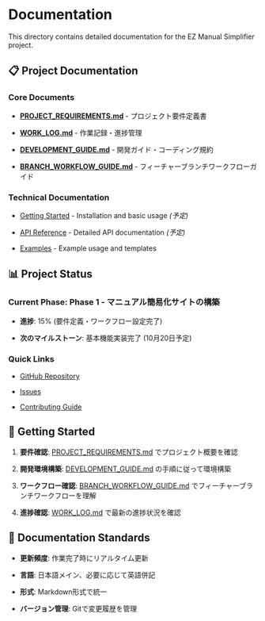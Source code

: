 # Documentation

This directory contains detailed documentation for the EZ Manual Simplifier project.

## 📋 Project Documentation

### Core Documents

- [**PROJECT_REQUIREMENTS.md**](PROJECT_REQUIREMENTS.md) - プロジェクト要件定義書

- [**WORK_LOG.md**](WORK_LOG.md) - 作業記録・進捗管理

- [**DEVELOPMENT_GUIDE.md**](DEVELOPMENT_GUIDE.md) - 開発ガイド・コーディング規約

- [**BRANCH_WORKFLOW_GUIDE.md**](BRANCH_WORKFLOW_GUIDE.md) - フィーチャーブランチワークフローガイド

### Technical Documentation

- [Getting Started](getting_started.md) - Installation and basic usage *(予定)*

- [API Reference](api_reference.md) - Detailed API documentation *(予定)*

- [Examples](../examples/) - Example usage and templates

## 📊 Project Status

### Current Phase: Phase 1 - マニュアル簡易化サイトの構築

- **進捗**: 15% (要件定義・ワークフロー設定完了)

- **次のマイルストーン**: 基本機能実装完了 (10月20日予定)

### Quick Links

- [GitHub Repository](https://github.com/kazu-4728/ez-manual-simplifier)

- [Issues](https://github.com/kazu-4728/ez-manual-simplifier/issues)

- [Contributing Guide](../CONTRIBUTING.md)

## 🚀 Getting Started

1. **要件確認**: [PROJECT_REQUIREMENTS.md](PROJECT_REQUIREMENTS.md) でプロジェクト概要を確認

2. **開発環境構築**: [DEVELOPMENT_GUIDE.md](DEVELOPMENT_GUIDE.md) の手順に従って環境構築

3. **ワークフロー確認**: [BRANCH_WORKFLOW_GUIDE.md](BRANCH_WORKFLOW_GUIDE.md) でフィーチャーブランチワークフローを理解

4. **進捗確認**: [WORK_LOG.md](WORK_LOG.md) で最新の進捗状況を確認

## 📝 Documentation Standards

- **更新頻度**: 作業完了時にリアルタイム更新

- **言語**: 日本語メイン、必要に応じて英語併記

- **形式**: Markdown形式で統一

- **バージョン管理**: Gitで変更履歴を管理

